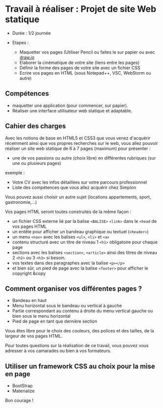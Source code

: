 # Travail à réaliser : Projet de site Web statique

- Durée  : 1/2 journée
- Etapes :

    - Maquetter vos pages (Utiliser Pencil ou faites le sur papier ou avec [draw.io](https://www.draw.io/)
    - Elaborer la cinématique de votre site (liens entre les pages)
    - Définir la forme des pages de votre site avec un fichier CSS
    - Ecrire vos pages en HTML (sous Notepad++, VSC, WebStorm ou autre)

## Compétences

- maquetter une application (pour commencer, sur papier).
- Réaliser une interface utilisateur web statique et adaptable.

## Cahier des charges

Avec les notions de base en HTML5 et CSS3 que vous venez d'acquérir récemment ainsi que vos propres recherches sur le web, vous allez pouvoir réaliser un site web statique de 6 à 7 pages (maximum) pour présenter :

- une de vos passions ou autre (choix libre) en différentes rubriques (sur une ou plusieurs pages)

exemple :

- Votre CV avec les infos détaillées sur votre parcours professionnel
- Liste des compétences que vous allez acquérir chez Simplon

Vous pouvez aussi choisir un autre sujet (locations appartements, sport, gastronomie,...)

Vos pages HTML seront toutes construites de la même façon :

- un fichier CSS externe lié par la balise `<BALISE>` `<link>` dans le `<head` de vos pages HTML
- un entête pour afficher un bandeau graphique ou textuel (`<header>`)
- un menu `<nav>` avec les balises `<ul>`, `<li>` et `<a>`
- contenu structuré avec un titre de niveau 1 `<h1>` obligatoire pour chaque page
- sections avec les balises `<section>`, `<article>` ainsi des titres de niveau 2  `<h2>` ou 3 `<h3>` si besoin.
- vos textes dans des paragraphes avec la balise `<p></p>`
- et bien sûr, un pied de page avec la balise `<footer>` pour afficher le copyright &copy

## Comment organiser vos différentes pages ?

- Bandeau en haut
- Menu horizontal sous le bandeau ou vertical à gauche
- Partie correspondant au contenu à droite du menu vertical gauche ou bien sous le menu horizontal
- Pied de page en tant que dernière section

Vous êtes libre pour le choix des couleurs, des polices et des tailles, de la largeur de vos pages HTML.

Pour toutes questions sur la réalisation de ce travail, vous pouvez vous adresser à vos camarades ou bien à vos formateurs.

## Utiliser un framework CSS au choix pour la mise en page

- BootStrap
- Materialize

Bon courage !
